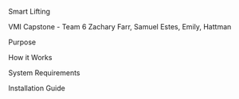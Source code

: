 Smart Lifting

VMI Capstone - Team 6
Zachary Farr, Samuel Estes, Emily, Hattman


Purpose


How it Works


System Requirements


Installation Guide
